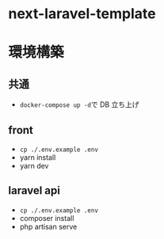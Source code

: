 # next-laravel-template

# 環境構築

## 共通

- `docker-compose up -d`で DB 立ち上げ

## front

- `cp ./.env.example .env`
- yarn install
- yarn dev

## laravel api

- `cp ./.env.example .env`
- composer install
- php artisan serve
